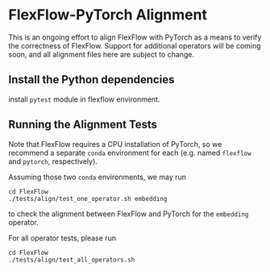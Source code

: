 # FlexFlow-PyTorch Alignment

This is an ongoing effort to align FlexFlow with PyTorch as a means to verify
the correctness of FlexFlow. Support for additional operators will be coming
soon, and all alignment files here are subject to change.
## Install the Python dependencies
install `pytest` module in flexflow environment.

## Running the Alignment Tests
Note that FlexFlow requires a CPU installation of PyTorch, so we recommend a
separate `conda` environment for each (e.g. named `flexflow` and `pytorch`,
respectively).

Assuming those two `conda` environments, we may run
```
cd FlexFlow
./tests/align/test_one_operator.sh embedding
```
to check the alignment between FlexFlow and PyTorch for the `embedding` operator.

For all operator tests, please run
```
cd FlexFlow
./tests/align/test_all_operators.sh
```

